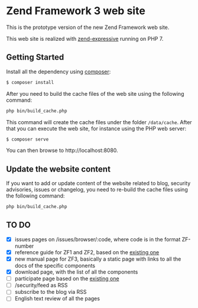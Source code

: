 # Zend Framework 3 web site

This is the prototype version of the new Zend Framework web site.

This web site is realized with [zend-expressive](https://github.com/zendframework/zend-expressive)
running on PHP 7.

## Getting Started

Install all the dependency using [composer](https://getcomposer.org/):

```bash
$ composer install
```

After you need to build the cache files of the web site using the following
command:

```bash
php bin/build_cache.php
```

This command will create the cache files under the folder `/data/cache`.
After that you can execute the web site, for instance using the PHP web server:

```bash
$ composer serve
```

You can then browse to http://localhost:8080.

## Update the website content

If you want to add or update content of the website related to blog, security
advisories, issues or changelog, you need to re-build the cache files using
the following command:

```bash
php bin/build_cache.php
```

## TO DO

- [x] issues pages on /issues/browser/:code, where code is in the format ZF-number
- [x] reference guide for ZF1 and ZF2, based on the [existing one](http://framework.zend.com/manual/current/en/index.html)
- [x] new manual page for ZF3, basically a static page with links to all the docs of the specific components
- [x] download page, with the list of all the components
- [ ] participate page based on the [existing one](http://framework.zend.com/participate/)
- [ ] /security/feed as RSS
- [ ] subscribe to the blog via RSS
- [ ] English text review of all the pages

